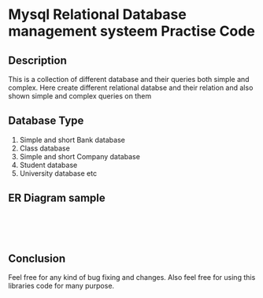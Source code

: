 # Mysql Relational Database management systeem Practise Code #
## Description ##
This is a collection of different database and their queries both simple and complex.
Here create different relational databse and their relation and also shown simple 
and complex queries on them
</br>
## Database Type ##
1. Simple and short Bank database
2. Class database
3. Simple and short Company database
4. Student database
5. University database etc
<h2> ER Diagram sample </h2>
</br></br></br>
<h2> Conclusion </h2>
Feel free for any kind of bug fixing and changes. Also feel free for using this libraries code for many purpose.
    

